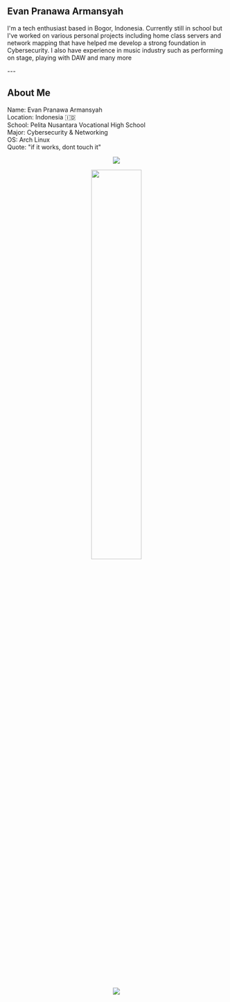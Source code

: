 
## Evan Pranawa Armansyah
<p>I'm a tech enthusiast based in Bogor, Indonesia. 
Currently still in school but I've worked on various personal projects including home class servers 
and network mapping that have helped me develop a strong foundation in 
Cybersecurity. I also have experience in music industry such as performing on stage, playing with DAW and many more</p>
---

## About Me
Name: Evan Pranawa Armansyah<br>
Location: Indonesia 🇮🇩  <br>
School: Pelita Nusantara Vocational High School  <br>
Major: Cybersecurity & Networking<br>
OS: Arch Linux<br>
Quote: "if it works, dont touch it"<br>

<p align="center"> 
  <img src="https://skillicons.dev/icons?i=html,css,js,vscode,git,github,arch" /> 
</p>

<p align="center"> 
  <img src="https://github-readme-streak-stats.herokuapp.com/?user=Evan52436&theme=tokyonight&hide_border=true&background=0d1117" width="48%"> 
</p>

<p align="center"> 
  <img src="https://github-profile-trophy.vercel.app/?username=Evan52436&theme=onedark&no-frame=true&row=1&column=6" /> 
</p>

<p align="center"> 
  <img src="https://github-readme-stats.vercel.app/api/top-langs/?username=Evan52436


